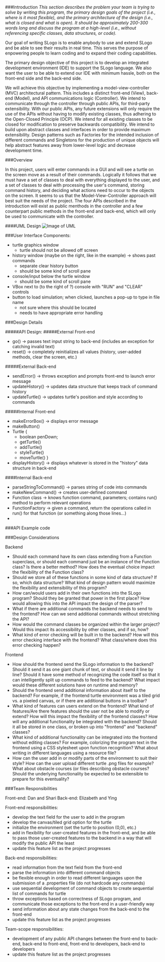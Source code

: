 ###Introduction
*This section describes the problem your team is trying to solve by writing this program, the primary design goals of the project (i.e., where is it most flexible), and the primary architecture of the design (i.e., what is closed and what is open). It should be approximately 200-300 words long and discuss the program at a high-level (i.e., without referencing specific classes, data structures, or code).*

Our goal of writing SLogo is to enable anybody to use and extend SLogo and be able to see their results in real time. This serves the purpose of enpowering people to learn coding and to expand their coding capabilities. 

The primary design objective of this project is to develop an integrated development environment (IDE) to support the SLogo language. We also want the user to be able to extend our IDE with minimum hassle, both on the front-end side and the back-end side. 

We will achieve this objective by implementing a model-view-controller (MVC) architectural pattern. This includes a distinct front-end (View), back-end (Model), and API communications logic (Controller). We intend to communicate through the controller through public APIs, for third-party extensibility. With our public APIs, any future extensions will only require the use of the APIs without having to modify existing classes, thus adhering to the Open-Closed Principle (OCP). We intend for all existing classes to be closed for modification to preserve backwards compatibility. We intend to build upon abstract classes and interfaces in order to provide maximum extensibility. Design patterns such as Factories for the intended inclusion of different commands and Singletons for the production of unique objects will help abstract features away from lower-level logic and decrease development time. 

###Overview

In this project, users will enter commands in a GUI and will see a turtle on the screen move as a result of their commands. 
Logically it follows that we must have a set of classes to deal with everything displayed to the user, and a set of classes to deal with processing the user's command, storing command history, and deciding what actions need to occur to the objects on the screen. It seems to us that the Model-View-Controller approach will best suit the needs of the project. The four APIs described in the introduction will exist as public menthods in the controller and a few counterpart public methods in the front-end and back-end, which will only be used to communicate with the controller. 

####UML Design
![Image of UML](https://github.com/duke-compsci308-fall2015/slogo_team12/blob/master/UML%20Design.PNG)


###User Interface
Components:
* turtle graphics window 
	* turtle should not be allowed off screen
* history window (maybe on the right, like in the example) -> shows past commands
	* separate clear history button
	* should be some kind of scroll pane
* console/input below the turtle window
	* should be some kind of scroll pane
* VBox next to (to the right of ?) console with "RUN" and "CLEAR" controls
* button to load simulation; when clicked, launches a pop-up to type in file name
	* not sure where this should be located
	* needs to have appropriate error handling

###Design Details

#####API Design:
#####External Front-end
* go() -> passes text input string to back-end (includes an exception for catching invalid text)
* reset() -> completely reinitializes all values (history, user-added methods, clear the screen, etc.)

#####External Back-end
* sendError() -> throws exception and prompts front-end to launch error message
* updateHistory() -> updates data structure that keeps track of command history
* updateTurtle() -> updates turtle's position and style according to commands

#####Internal Front-end
* makeErrorBox() -> displays error message
* makeButton()
* Turtle {
	* boolean penDown;
	* getTurtle()
	* addTurtle()
	* styleTurtle()
	* moveTurtle()
  }
* displayHistory() -> displays whatever is stored in the "history" data structure in back-end

####Internal Back-end
* parseStringToCommand() -> parses string of code into commands
* makeNewCommand() -> creates user-defined command
* Function class -> knows function command, parameters; contains run() method to perform relevant operations
* FunctionFactory -> given a command, return the operations called in run() for that function (or something along those lines...)
* 

###API Example code

###Design Considerations


Backend

* Should each command have its own class extending from a Function superclass, or should each command just be an instance of the Function class? Is there a better method? How does the eventual choice impact the flexibility of the Function class?
* Should we store all of these functions in some kind of data structure? If so, which data structure? What kind of design pattern would maximize the flexibility and extensibility of this program?
* How can/would users add in their own functions into the SLogo program? Should they be granted that power in the first place? How would allowing this into the API impact the design of the parser? 
* What if there are additional commands the backend needs to send to the frontend? How can we send additional commands without stretching the API?
* How would the command classes be organized within the larger project? Would this impact its accessibility by other classes, and if so, how?
* What kind of error checking will be built in to the backend? How will this error checking interface with the frontend? What class/where does this error checking happen? 

Frontend

* How should the frontend send the SLogo information to the backend? Should it send it as one giant chunk of text, or should it send it line by line? Should it have some method of recognizing the code itself so that it can intelligently split up commands to feed to the backend? What impact would these different solutions have on runtime and memory? 
* Should the frontend send additional information about itself to the backend? For example, if the frontend turtle environment was a tiled grid vs. a pixeled canvas, or if there are additional buttons in a toolbar? 
* What kind of features can users extend on the frontend? What kind of features/Are there features should the user not be able to modify or extend? How will this impact the flexibility of the frontend classes? How will any additional functionality be integrated with the backend? Should it all be stored in one class, or broken up into "frontend" and "backend" classes?
* What kind of additional functionality can be integrated into the frontend without editing classes? For example, colorizing the program text in the frontend using a CSS stylesheet upon function recognition? What about writing in different languages using a resource file? 
* How can the user add in or modify parts of the environment to suit their style? How can the user upload different turtle .png files for example? What about obstacle courses (or files describing obstacle courses? Should the underlying functionality be expected to be extensible to prepare for this eventuality? 

###Team Responsibilities

Front-end: Dan and Shari
Back-end: Elizabeth and Ying

Front-end responsibilities: 
- develop the text field for the user to add in the program 
- develop the canvas/tiled grid option for the turtle 
- initialize the environment (set the turtle to position (0,0), etc.)
- add in flexibility for user-created features in the front-end, and be able to pass those user-created features to the backend in a way that will modify the public API the least
- update this feature list as the project progresses

Back-end responsibilities: 
- read information from the text field from the front-end
- parse the information into different command objects 
- be flexible enough in order to read different languages upon the submission of a .properties file (do not hardcode any commands)
- use sequential development of command objects to create sequential list of commands for turtle
- throw exceptions based on correctness of SLogo program, and communicate those exceptions to the front-end in a user-friendly way
- send information about any state changes from the back-end to the front-end
- update this feature list as the project progresses

Team-scope responsibilities:
- development of any public API changes between the front-end to back-end, back-end to front-end, front-end to developers, back-end to developers
- update this feature list as the project progresses

